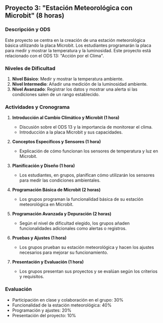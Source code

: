 ## Proyecto 3: "Estación Meteorológica con Microbit" (8 horas)

### Descripción y ODS
Este proyecto se centra en la creación de una estación meteorológica básica utilizando la placa Microbit. Los estudiantes programarán la placa para medir y mostrar la temperatura y la luminosidad. Este proyecto está relacionado con el ODS 13: "Acción por el Clima".

### Niveles de Dificultad
1. **Nivel Básico**: Medir y mostrar la temperatura ambiente.
2. **Nivel Intermedio**: Añadir una medición de la luminosidad ambiente.
3. **Nivel Avanzado**: Registrar los datos y mostrar una alerta si las condiciones salen de un rango establecido.

### Actividades y Cronograma
1. **Introducción al Cambio Climático y Microbit (1 hora)**
   - Discusión sobre el ODS 13 y la importancia de monitorear el clima.
   - Introducción a la placa Microbit y sus capacidades.

2. **Conceptos Específicos y Sensores (1 hora)**
   - Explicación de cómo funcionan los sensores de temperatura y luz en Microbit.

3. **Planificación y Diseño (1 hora)**
   - Los estudiantes, en grupos, planifican cómo utilizarán los sensores para medir las condiciones ambientales.

4. **Programación Básica de Microbit (2 horas)**
   - Los grupos programan la funcionalidad básica de su estación meteorológica en Microbit.

5. **Programación Avanzada y Depuración (2 horas)**
   - Según el nivel de dificultad elegido, los grupos añaden funcionalidades adicionales como alertas o registros.

6. **Pruebas y Ajustes (1 hora)**
   - Los grupos prueban su estación meteorológica y hacen los ajustes necesarios para mejorar su funcionamiento.

7. **Presentación y Evaluación (1 hora)**
   - Los grupos presentan sus proyectos y se evalúan según los criterios y requisitos.

### Evaluación
- Participación en clase y colaboración en el grupo: 30%
- Funcionalidad de la estación meteorológica: 40%
- Programación y ajustes: 20%
- Presentación del proyecto: 10%